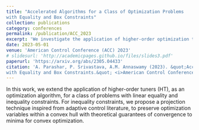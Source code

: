```yaml
---
title: "Accelerated Algorithms for a Class of Optimization Problems
with Equality and Box Constraints"
collection: publications
category: conferences
permalink: /publication/ACC_2023
excerpt: 'We investigate the application of higher-order optimization techniques for a class of constrained optimization problems with linear constraints'
date: 2023-05-01
venue: 'American Control Conference (ACC) 2023'
# slidesurl: 'http://academicpages.github.io/files/slides3.pdf'
paperurl: 'https://arxiv.org/abs/2305.04433'
citation: 'A. Parashar, P. Srivastava, A.M. Annaswamy (2023). &quot;Accelerated Algorithms for a Class of Optimization Problems
with Equality and Box Constraints.&quot; <i>American Control Conference 2023</i>.'
---
```


In this work, we extend the application of higher-order tuners (HT), as an optimization algorithm, for a class of problems with linear equality and inequality constraints. For inequality constraints, we propose a projection technique inspired from adaptive control literature, to preserve optimization variables within a convex hull with theoretical guarantees of convergence to minima for convex optimization. 